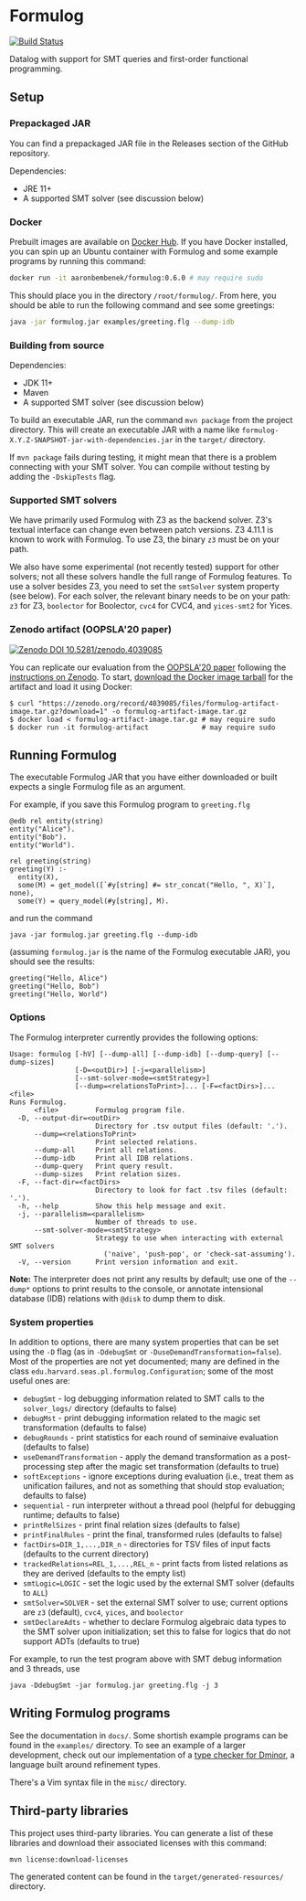# Formulog

[![Build Status](https://app.travis-ci.com/HarvardPL/formulog.svg?branch=master)](https://app.travis-ci.com/HarvardPL/formulog)

Datalog with support for SMT queries and first-order functional programming.

## Setup

### Prepackaged JAR

You can find a prepackaged JAR file in the Releases section of the GitHub
repository.

Dependencies:

* JRE 11+
* A supported SMT solver (see discussion below)

### Docker

Prebuilt images are available
on [Docker Hub](https://hub.docker.com/r/aaronbembenek/formulog). If you have
Docker installed, you can spin up an Ubuntu container with Formulog and some
example programs by running this command:

```bash
docker run -it aaronbembenek/formulog:0.6.0 # may require sudo
```

This should place you in the directory `/root/formulog/`. From here, you should
be able to run the following command and see some greetings:

```bash
java -jar formulog.jar examples/greeting.flg --dump-idb
```

### Building from source

Dependencies:

* JDK 11+
* Maven
* A supported SMT solver (see discussion below)

To build an executable JAR, run the command `mvn package` from the project
directory. This will create an executable JAR with a name like
`formulog-X.Y.Z-SNAPSHOT-jar-with-dependencies.jar` in the `target/`
directory.

If `mvn package` fails during testing, it might mean that there is a problem
connecting with your SMT solver. You can compile without testing by adding the
`-DskipTests` flag.

### Supported SMT solvers

We have primarily used Formulog with Z3 as the backend solver. Z3's textual
interface can change even between patch versions. Z3 4.11.1 is known to work
with Formulog. To use Z3, the binary `z3` must be on your path.

We also have some experimental (not recently tested) support for other solvers;
not all these solvers handle the full range of Formulog features. To use a
solver besides Z3, you need to set the `smtSolver` system property (see below).
For each solver, the relevant binary needs to be on your path: `z3` for
Z3, `boolector` for Boolector, `cvc4` for CVC4, and `yices-smt2` for Yices.

### Zenodo artifact (OOPSLA'20 paper)

[![Zenodo DOI 10.5281/zenodo.4039085](https://zenodo.org/badge/DOI/10.5281/zenodo.4039085.svg)](https://doi.org/10.5281/zenodo.4039085)

You can replicate our evaluation from
the [OOPSLA'20 paper](https://dl.acm.org/doi/10.1145/3428209) following
the [instructions on Zenodo](https://zenodo.org/record/4039085). To start,
[download the Docker image tarball](https://zenodo.org/record/4039085/files/formulog-artifact-image.tar.gz?download=1)
for the artifact and load it using Docker:

```ShellSession
$ curl "https://zenodo.org/record/4039085/files/formulog-artifact-image.tar.gz?download=1" -o formulog-artifact-image.tar.gz
$ docker load < formulog-artifact-image.tar.gz # may require sudo
$ docker run -it formulog-artifact             # may require sudo
```

## Running Formulog

The executable Formulog JAR that you have either downloaded or built expects a
single Formulog file as an argument.

For example, if you save this Formulog program to `greeting.flg`

```
@edb rel entity(string)
entity("Alice").
entity("Bob").
entity("World").

rel greeting(string)
greeting(Y) :-
  entity(X),
  some(M) = get_model([`#y[string] #= str_concat("Hello, ", X)`], none),
  some(Y) = query_model(#y[string], M).
```

and run the command

```
java -jar formulog.jar greeting.flg --dump-idb
```

(assuming `formulog.jar` is the name of the Formulog executable JAR), you should
see the results:

```
greeting("Hello, Alice")
greeting("Hello, Bob")
greeting("Hello, World")
```

### Options

The Formulog interpreter currently provides the following options:

```
Usage: formulog [-hV] [--dump-all] [--dump-idb] [--dump-query] [--dump-sizes]
                [-D=<outDir>] [-j=<parallelism>]
                [--smt-solver-mode=<smtStrategy>]
                [--dump=<relationsToPrint>]... [-F=<factDirs>]... <file>
Runs Formulog.
      <file>         Formulog program file.
  -D, --output-dir=<outDir>
                     Directory for .tsv output files (default: '.').
      --dump=<relationsToPrint>
                     Print selected relations.
      --dump-all     Print all relations.
      --dump-idb     Print all IDB relations.
      --dump-query   Print query result.
      --dump-sizes   Print relation sizes.
  -F, --fact-dir=<factDirs>
                     Directory to look for fact .tsv files (default: '.').
  -h, --help         Show this help message and exit.
  -j, --parallelism=<parallelism>
                     Number of threads to use.
      --smt-solver-mode=<smtStrategy>
                     Strategy to use when interacting with external SMT solvers
                       ('naive', 'push-pop', or 'check-sat-assuming').
  -V, --version      Print version information and exit.
```

**Note:** The interpreter does not print any results by default; use one of the
`--dump*` options to print results to the console, or annotate intensional
database (IDB) relations with `@disk` to dump them to disk.

### System properties

In addition to options, there are many system properties that can be set using
the `-D` flag (as in `-DdebugSmt` or `-DuseDemandTransformation=false`). Most of
the properties are not yet documented; many are defined in the
class `edu.harvard.seas.pl.formulog.Configuration`; some of the most useful ones
are:

* `debugSmt` - log debugging information related to SMT calls to
  the `solver_logs/` directory (defaults to false)
* `debugMst` - print debugging information related to the magic set
  transformation (defaults to false)
* `debugRounds` - print statistics for each round of seminaive evaluation
  (defaults to false)
* `useDemandTransformation` - apply the demand transformation as a
  post-processing step after the magic set transformation (defaults to true)
* `softExceptions` - ignore exceptions during evaluation (i.e., treat them as
  unification failures, and not as something that should stop evaluation;
  defaults to false)
* `sequential` - run interpreter without a thread pool (helpful for debugging
  runtime; defaults to false)
* `printRelSizes` - print final relation sizes (defaults to false)
* `printFinalRules` - print the final, transformed rules (defaults to false)
* `factDirs=DIR_1,...,DIR_n` - directories for TSV files of input facts
  (defaults to the current directory)
* `trackedRelations=REL_1,...,REL_n` - print facts from listed relations as they
  are derived (defaults to the empty list)
* `smtLogic=LOGIC` - set the logic used by the external SMT solver (defaults to
  `ALL`)
* `smtSolver=SOLVER` - set the external SMT solver to use; current options are
  `z3` (default), `cvc4`, `yices`, and `boolector`
* `smtDeclareAdts` - whether to declare Formulog algebraic data types to the SMT
  solver upon initialization; set this to false for logics that do not support
  ADTs (defaults to true)

For example, to run the test program above with SMT debug information and 3
threads, use

```
java -DdebugSmt -jar formulog.jar greeting.flg -j 3
```

## Writing Formulog programs

See the documentation in `docs/`. Some shortish example programs can be found in
the `examples/` directory. To see an example of a larger development, check out
our implementation of
a [type checker for Dminor](https://github.com/HarvardPL/dminor-in-formulog), a
language built around refinement types.

There's a Vim syntax file in the `misc/` directory.

## Third-party libraries

This project uses third-party libraries. You can generate a list of these
libraries and download their associated licenses with this command:

```
mvn license:download-licenses
```

The generated content can be found in the `target/generated-resources/`
directory.
